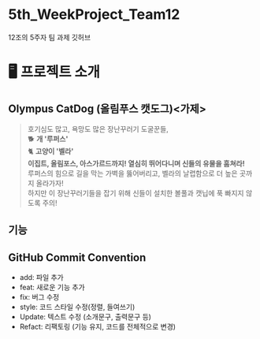 # 5th_WeekProject_Team12
12조의 5주자 팀 과제 깃허브

# 🖥️ 프로젝트 소개

## Olympus CatDog (올림푸스 캣도그)<가제>

> 호기심도 많고, 욕망도 많은 장난꾸러기 도굴꾼들,    
> 🐕 **개 '루퍼스'**    
> 🐈 **고양이 '벨라'**    
> **이집트, 올림포스, 아스가르드까지! 열심히 뛰어다니며 신들의 유물을 훔쳐라!**   
> 루퍼스의 힘으로 길을 막는 가벽을 뚫어버리고, 벨라의 날렵함으로 더 높은 곳까지 올라가자!   
> 하지만 이 장난꾸러기들을 잡기 위해 신들이 설치한 볼풀과 캣닙에 푹 빠지지 않도록 주의!   

## 기능

## 

## GitHub Commit Convention
- add: 파일 추가
- feat: 새로운 기능 추가
- fix: 버그 수정
- style: 코드 스타일 수정(정렬, 들여쓰기)
- Update: 텍스트 수정 (소개문구, 출력문구 등)
- Refact: 리팩토링 (기능 유지, 코드를 전체적으로 변경)
